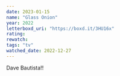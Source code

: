 ```yaml
---
date: 2023-01-15
name: "Glass Onion"
year: 2022
letterboxd_uri: "https://boxd.it/3HU16x"
rating: 
rewatch: 
tags: "tv"
watched_date: 2022-12-27
---
```


Dave Bautista!!
